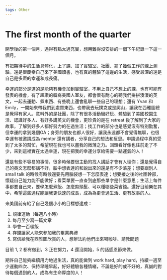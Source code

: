 ```yaml
---
tags: Other
---
```


# The first month of the quarter

開學後的第一個月，過得有點太過充實，想用難得沒安排的一個下午紀錄一下這一個月。

有把期待中的生活具體化，上了課、加了實驗室、社團、拿了幾個工作的線上測驗。還是很慶幸自己來了美國讀書，也有真的體驗了這邊的生活，感受最深的還是自己是多麽的幸運和成長痛。

幸運的部分是選的是能夠有機會加到實驗室，不用上自己不想上的課，也有可能有發表的機會，有了超讚的韓裔美國人室友，都會很有耐心的聽我們拼拼湊湊的英文，一起去運動、煮東西、有些晚上還會亂聊一些自己的理想；還有 Yvan 和 Emily，一開始來帶我們到處買東西，也帶我去玩撲克或是爬山，讓我在西雅圖總是覺得有家人。意料外的是社團，除了有很多活動蠻好玩、體驗到了美國校園生活、認識好多人、有好多講英文的機會，更珍貴的是在 retreat 後了解到了大家的故事，了解到好多人都好努力的在過生活；找工作的部分也是感覺沒有特別勤奮，但幸運的拿到幾個OA；身旁的朋友也都人很好，讓我永遠都不會覺得無聊，也很幸運有被邀請成為 mentor 還有講者，分享自己的想法和反思。申請過程中真的受到了太多的幫忙，希望現在我也可以盡我的微薄之力。回頭看好像也往前走了不少，來到這裡實在太過幸運，現在把我的幸運分享給需要一點運氣的人！

還是有些不容易的事情，很多時候要很主動的找人講話才會有人理你；還是覺得自己的英文怎麼都講不好，腦中想表達的和說出來的還是有不少落差；想要跟別人 small talk 的時候有時候還要先用腦袋想一下怎麼表達；想要接之後的社團幹部，懷疑自己能力能不能做好；看菜單要一直查到底那些單字是什麼意思；生活上每件事都要自己來，要學怎麼煮飯、怎麼剪頭髮、可以種哪些菜省錢。還好目前樂在其中，希望這些過程能讓我更快速的成長，成為為更會過生活、更有故事的人。

來美國前有給了自己幾個小小的目標想達成：

1. 規律運動（每週八小時）
2. 每月至少寫一篇文章
3. 學會一百頓飯
4. 存錢讓家人能來參加我的畢業典禮
5. 寫信給我在西雅圖欣賞的人，想辦法約他們出來喝咖啡、請教問題

目前 1, 2 都有做到，3 正在努力，4 還沒開始，5 的話感恩節來做。

期許自己能夠繼續用力地過生活，真的能做到 work hard, play hard，持續一週至少運動四次、保持早睡早起，好好體驗各種情緒，不論是好的或不好的，真誠的對待每個遇到的人，成為有生命厚度的人！